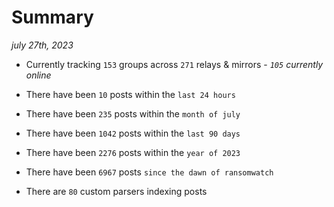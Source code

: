 
# Summary
_july 27th, 2023_

- Currently tracking `153` groups across `271` relays & mirrors - _`105` currently online_

- There have been `10` posts within the `last 24 hours`

- There have been `235` posts within the `month of july`

- There have been `1042` posts within the `last 90 days`

- There have been `2276` posts within the `year of 2023`

- There have been `6967` posts `since the dawn of ransomwatch`

- There are `80` custom parsers indexing posts
